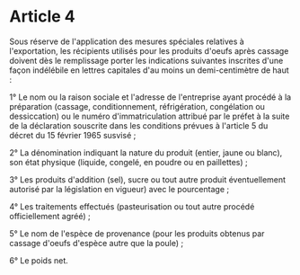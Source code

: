 # Article 4

Sous réserve de l'application des mesures spéciales relatives à l'exportation, les récipients utilisés pour les produits d'oeufs après cassage doivent dès le remplissage porter les indications suivantes inscrites d'une façon indélébile en lettres capitales d'au moins un demi-centimètre de haut :

1° Le nom ou la raison sociale et l'adresse de l'entreprise ayant procédé à la préparation (cassage, conditionnement, réfrigération, congélation ou dessiccation) ou le numéro d'immatriculation attribué par le préfet à la suite de la déclaration souscrite dans les conditions prévues à l'article 5 du décret du 15 février 1965 susvisé ;

2° La dénomination indiquant la nature du produit (entier, jaune ou blanc), son état physique (liquide, congelé, en poudre ou en paillettes) ;

3° Les produits d'addition (sel), sucre ou tout autre produit éventuellement autorisé par la législation en vigueur) avec le pourcentage ;

4° Les traitements effectués (pasteurisation ou tout autre procédé officiellement agréé) ;

5° Le nom de l'espèce de provenance (pour les produits obtenus par cassage d'oeufs d'espèce autre que la poule) ;

6° Le poids net.
